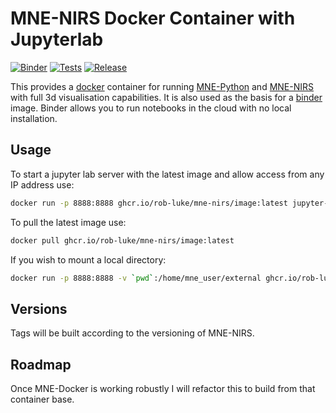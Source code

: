 # MNE-NIRS Docker Container with Jupyterlab

[![Binder](https://mybinder.org/badge_logo.svg)](https://mybinder.org/v2/gh/rob-luke/mne-nirs-docker/HEAD)
[![Tests](https://github.com/rob-luke/mne-nirs-docker/actions/workflows/main.yml/badge.svg)](https://github.com/rob-luke/mne-nirs-docker/actions/workflows/main.yml)
[![Release](https://github.com/rob-luke/mne-nirs-docker/actions/workflows/release.yml/badge.svg)](https://github.com/rob-luke/mne-nirs-docker/actions/workflows/release.yml)

This provides a [docker](https://docs.docker.com/get-docker/) container for running [MNE-Python](https://mne.tools/stable/index.html) and [MNE-NIRS](https://mne.tools/mne-nirs/master/index.html) with full 3d visualisation capabilities.
It is also used as the basis for a [binder](https://mybinder.org/) image. Binder allows you to run notebooks in the cloud with no local installation.

## Usage

To start a jupyter lab server with the latest image and allow access from any IP address use:

```bash
docker run -p 8888:8888 ghcr.io/rob-luke/mne-nirs/image:latest jupyter-lab --ip 0.0.0.0
```

To pull the latest image use:

```bash
docker pull ghcr.io/rob-luke/mne-nirs/image:latest
```

If you wish to mount a local directory:

```bash
docker run -p 8888:8888 -v `pwd`:/home/mne_user/external ghcr.io/rob-luke/mne-nirs/image jupyter-lab --ip 0.0.0.0
```


## Versions

Tags will be built according to the versioning of MNE-NIRS.


## Roadmap

Once MNE-Docker is working robustly I will refactor this to build from that container base.

